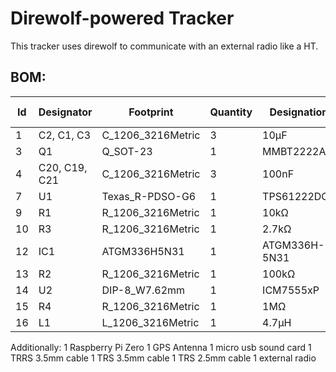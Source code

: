 # Direwolf-powered Tracker

This tracker uses direwolf to communicate with an external radio like a
HT.

## BOM:

| Id  | Designator           | Footprint                           | Quantity | Designation       | Supplier and ref |
|-----|----------------------|-------------------------------------|----------|-------------------|------------------|
| 1   | C2, C1, C3           | C_1206_3216Metric                   | 3        | 10µF              |    C13585        |
| 3   | Q1                   | Q_SOT-23                            | 1        | MMBT2222A         |    C82460        |
| 4   | C20, C19, C21        | C_1206_3216Metric                   | 3        | 100nF             |    C82460        |
| 7   | U1                   | Texas_R-PDSO-G6                     | 1        | TPS61222DCK       |    C116461       |
| 9   | R1                   | R_1206_3216Metric                   | 1        | 10kΩ              |    C132649       |
| 10  | R3                   | R_1206_3216Metric                   | 1        | 2.7kΩ             |    C2930416      |
| 12  | IC1                  | ATGM336H5N31                        | 1        | ATGM336H-5N31     |    C2940946      |
| 13  | R2                   | R_1206_3216Metric                   | 1        | 100kΩ             |    C2930416      |
| 14  | U2                   | DIP-8_W7.62mm                       | 1        | ICM7555xP         |    C22461592     |
| 15  | R4                   | R_1206_3216Metric                   | 1        | 1MΩ               |    C108083       |
| 16  | L1                   | L_1206_3216Metric                   | 1        | 4.7µH             |    C13585        |

Additionally:
1 Raspberry Pi Zero
1 GPS Antenna
1 micro usb sound card
1 TRRS 3.5mm cable
1 TRS 3.5mm cable
1 TRS 2.5mm cable
1 external radio
